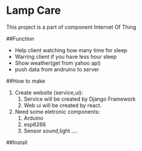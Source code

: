 # Lamp Care

This project is a part of component Internet Of Thing

##Function

- Help client watching how many time for sleep 
- Warring client if you have less hour sleep
- Show weather(get from yahoo api)
- push data from andruino to server

##How to make
1. Create website (service,ui):
	1. Service will be created by Django Framework
	2. Web ui will be created by react.
2. Need some eletronic components:
	1. Arduino
	2. esp8266
	3. Sensor sound,light ....

##Install